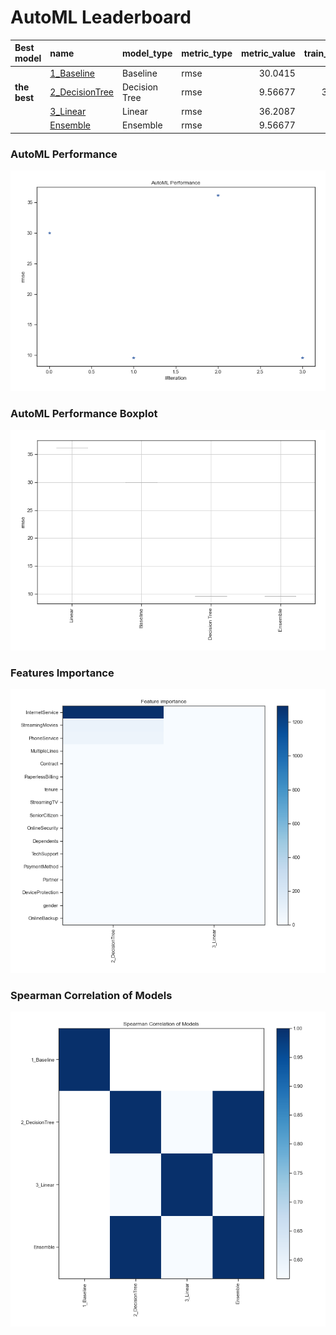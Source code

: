 # AutoML Leaderboard

| Best model   | name                                       | model_type    | metric_type   |   metric_value |   train_time |
|:-------------|:-------------------------------------------|:--------------|:--------------|---------------:|-------------:|
|              | [1_Baseline](1_Baseline/README.md)         | Baseline      | rmse          |       30.0415  |         0.58 |
| **the best** | [2_DecisionTree](2_DecisionTree/README.md) | Decision Tree | rmse          |        9.56677 |        31.35 |
|              | [3_Linear](3_Linear/README.md)             | Linear        | rmse          |       36.2087  |         3.18 |
|              | [Ensemble](Ensemble/README.md)             | Ensemble      | rmse          |        9.56677 |         0.19 |

### AutoML Performance
![AutoML Performance](ldb_performance.png)

### AutoML Performance Boxplot
![AutoML Performance Boxplot](ldb_performance_boxplot.png)

### Features Importance
![features importance across models](features_heatmap.png)



### Spearman Correlation of Models
![models spearman correlation](correlation_heatmap.png)

